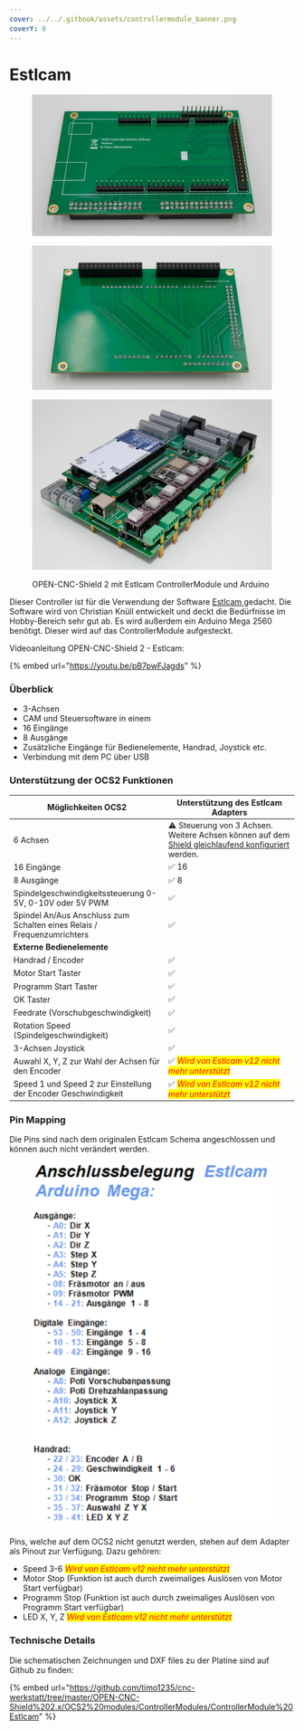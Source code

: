 ```yaml
---
cover: ../../.gitbook/assets/controllermodule_banner.png
coverY: 0
---
```


# Estlcam

<div>

<figure><img src="../../.gitbook/assets/DSC00670.jpg" alt=""><figcaption></figcaption></figure>

 

<figure><img src="../../.gitbook/assets/DSC00671.jpg" alt=""><figcaption></figcaption></figure>

 

<figure><img src="../../.gitbook/assets/DSC00755.jpg" alt=""><figcaption><p>OPEN-CNC-Shield 2 mit Estlcam ControllerModule und Arduino</p></figcaption></figure>

</div>

Dieser Controller ist für die Verwendung der Software [Estlcam ](https://www.estlcam.de/Fertigungsunterlagen\_Klemmen.php)gedacht. Die Software wird von Christian Knüll entwickelt und deckt die Bedürfnisse im Hobby-Bereich sehr gut ab. Es wird außerdem ein Arduino Mega 2560 benötigt. Dieser wird auf das ControllerModule aufgesteckt.

Videoanleitung OPEN-CNC-Shield 2 - Estlcam:

{% embed url="https://youtu.be/pB7pwFJagds" %}

### Überblick

* 3-Achsen
* CAM und Steuersoftware in einem
* 16 Eingänge
* 8 Ausgänge
* Zusätzliche Eingänge für Bedienelemente, Handrad, Joystick etc.
* Verbindung mit dem PC über USB

### Unterstützung der OCS2 Funktionen

<table><thead><tr><th width="313">Möglichkeiten OCS2</th><th width="432">Unterstützung des Estlcam Adapters</th></tr></thead><tbody><tr><td>6 Achsen</td><td><span data-gb-custom-inline data-tag="emoji" data-code="26a0">⚠</span> Steuerung von 3 Achsen. Weitere Achsen können auf dem <a href="../mainboard/anschluesse-jumper.md#achsenkonfiguration">Shield gleichlaufend konfiguriert </a>werden.</td></tr><tr><td>16 Eingänge</td><td><span data-gb-custom-inline data-tag="emoji" data-code="2705">✅</span> 16 </td></tr><tr><td>8 Ausgänge</td><td><span data-gb-custom-inline data-tag="emoji" data-code="2705">✅</span> 8</td></tr><tr><td>Spindelgeschwindigkeitssteuerung 0-5V, 0-10V oder 5V PWM</td><td><span data-gb-custom-inline data-tag="emoji" data-code="2705">✅</span></td></tr><tr><td>Spindel An/Aus Anschluss zum Schalten eines Relais / Frequenzumrichters</td><td><span data-gb-custom-inline data-tag="emoji" data-code="2705">✅</span></td></tr><tr><td><strong>Externe Bedienelemente</strong></td><td></td></tr><tr><td>Handrad / Encoder</td><td><span data-gb-custom-inline data-tag="emoji" data-code="2705">✅</span></td></tr><tr><td>Motor Start Taster</td><td><span data-gb-custom-inline data-tag="emoji" data-code="2705">✅</span></td></tr><tr><td>Programm Start Taster</td><td><span data-gb-custom-inline data-tag="emoji" data-code="2705">✅</span></td></tr><tr><td>OK Taster</td><td><span data-gb-custom-inline data-tag="emoji" data-code="2705">✅</span></td></tr><tr><td>Feedrate (Vorschubgeschwindigkeit)</td><td><span data-gb-custom-inline data-tag="emoji" data-code="2705">✅</span></td></tr><tr><td>Rotation Speed (Spindelgeschwindigkeit)</td><td><span data-gb-custom-inline data-tag="emoji" data-code="2705">✅</span></td></tr><tr><td>3-Achsen Joystick </td><td><span data-gb-custom-inline data-tag="emoji" data-code="2705">✅</span></td></tr><tr><td>Auwahl X, Y, Z zur Wahl der Achsen für den Encoder</td><td><span data-gb-custom-inline data-tag="emoji" data-code="2705">✅</span> <em><mark style="color:red;">Wird von Estlcam v12 nicht mehr unterstützt</mark></em></td></tr><tr><td>Speed 1 und Speed 2 zur Einstellung der Encoder Geschwindigkeit</td><td><span data-gb-custom-inline data-tag="emoji" data-code="2705">✅</span> <em><mark style="color:red;">Wird von Estlcam v12 nicht mehr unterstützt</mark></em></td></tr></tbody></table>

### Pin Mapping

Die Pins sind nach dem originalen Estlcam Schema angeschlossen und können auch nicht verändert werden.

<figure><img src="../../.gitbook/assets/estlcam mega pinout.png" alt=""><figcaption></figcaption></figure>

Pins, welche auf dem OCS2 nicht genutzt werden, stehen auf dem Adapter als Pinout zur Verfügung. Dazu gehören:

* Speed 3-6 _<mark style="color:red;">Wird von Estlcam v12 nicht mehr unterstützt</mark>_
* Motor Stop (Funktion ist auch durch zweimaliges Auslösen von Motor Start verfügbar)
* Programm Stop (Funktion ist auch durch zweimaliges Auslösen von Programm Start verfügbar)
* LED X, Y, Z _<mark style="color:red;">Wird von Estlcam v12 nicht mehr unterstützt</mark>_

### Technische Details

Die schematischen Zeichnungen und DXF files zu der Platine sind auf Github zu finden:

{% embed url="https://github.com/timo1235/cnc-werkstatt/tree/master/OPEN-CNC-Shield%202.x/OCS2%20modules/ControllerModules/ControllerModule%20Estlcam" %}
